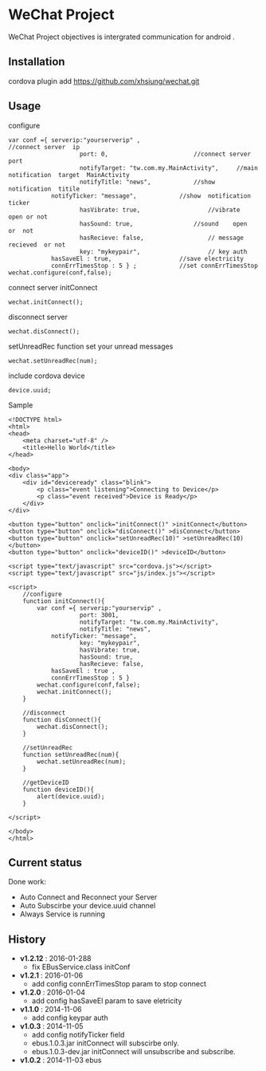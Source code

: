 # WeChat Project

WeChat Project objectives is intergrated  communication for android .

## Installation

cordova  plugin add  https://github.com/xhsiung/wechat.git

## Usage

configure
```config
var conf ={ serverip:"yourserverip" ,                           //connect server  ip
                    port: 0,				        //connect server  port
                    notifyTarget: "tw.com.my.MainActivity",     //main notification  target  MainActivity
                    notifyTitle: "news",			//show  notification  titile
		    notifyTicker: "message",			//show  notification  ticker
                    hasVibrate: true,			        //vibrate  open or not
                    hasSound: true,		 	        //sound    open  or  not
                    hasRecieve: false,			        // message   recieved  or not
                    key: "mykeypair",			        // key auth 
		    hasSaveEl : true,			        //save electricity
		    connErrTimesStop : 5 } ; 			//set connErrTimesStop
wechat.configure(conf,false);
```

connect  server initConnect
```initConnect
wechat.initConnect();
```

disconnect server
```
wechat.disConnect();
```

setUnreadRec  function  set  your  unread messages
```
wechat.setUnreadRec(num);
```

include  cordova  device  
```
device.uuid;
```

Sample
```
<!DOCTYPE html>
<html>
<head>
    <meta charset="utf-8" />
    <title>Hello World</title>
</head>

<body>
<div class="app">
    <div id="deviceready" class="blink">
        <p class="event listening">Connecting to Device</p>
        <p class="event received">Device is Ready</p>
    </div>
</div>

<button type="button" onclick="initConnect()" >initConnect</button>
<button type="button" onclick="disConnect()" >disConnect</button>
<button type="button" onclick="setUnreadRec(10)" >setUnreadRec(10)</button>
<button type="button" onclick="deviceID()" >deviceID</button>

<script type="text/javascript" src="cordova.js"></script>
<script type="text/javascript" src="js/index.js"></script>

<script>
    //configure
    function initConnect(){
        var conf ={ serverip:"yourservip" ,
                    port: 3001,
                    notifyTarget: "tw.com.my.MainActivity",
                    notifyTitle: "news",
		    notifyTicker: "message",
                    key: "mykeypair",
                    hasVibrate: true,
                    hasSound: true,
                    hasRecieve: false,
		    hasSaveEl : true , 		        
		    connErrTimesStop : 5 } 
        wechat.configure(conf,false);
        wechat.initConnect();
    }

    //disconnect
    function disConnect(){
        wechat.disConnect();
    }

    //setUnreadRec
    function setUnreadRec(num){
        wechat.setUnreadRec(num);
    }

    //getDeviceID
    function deviceID(){
        alert(device.uuid);
    }

</script>

</body>
</html>
```

## Current status

Done  work:
* Auto  Connect  and Reconnect  your Server
* Auto Subscirbe  your  device.uuid   channel
* Always  Service  is  running

## History

* **v1.2.12** : 2016-01-288
  * fix EBusService.class initConf 
* **v1.2.1** : 2016-01-06
  * add config connErrTimesStop param to stop connect
* **v1.2.0** : 2016-01-04
  * add config hasSaveEl param to save eletricity
* **v1.1.0** : 2014-11-06
  * add config keypar auth
* **v1.0.3** : 2014-11-05
  * add config notifyTicker field
  * ebus.1.0.3.jar     initConnect will subscirbe only.
  * ebus.1.0.3-dev.jar initConnect will unsubscribe and subscribe.
* **v1.0.2** : 2014-11-03 
    ebus
